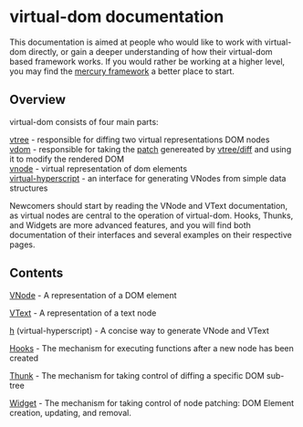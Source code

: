 # virtual-dom documentation
This documentation is aimed at people who would like to work with virtual-dom directly, or gain a deeper understanding of how their virtual-dom based framework works. If you would rather be working at a higher level, you may find the [mercury framework](https://github.com/Raynos/mercury) a better place to start.

## Overview

virtual-dom consists of four main parts:

[vtree](https://github.com/Matt-Esch/virtual-dom/tree/master/vtree) - responsible for diffing two virtual representations DOM nodes  
[vdom](https://github.com/Matt-Esch/virtual-dom/tree/master/vdom) - responsible for taking the [patch](https://github.com/Matt-Esch/virtual-dom/blob/master/vdom/patch.js) genereated by [vtree/diff](https://github.com/Matt-Esch/virtual-dom/blob/master/vtree/diff.js) and using it to modify the rendered DOM  
[vnode](https://github.com/Matt-Esch/virtual-dom/tree/master/vnode) - virtual representation of dom elements  
[virtual-hyperscript](https://github.com/Matt-Esch/virtual-dom/tree/master/virtual-hyperscript) - an interface for generating VNodes from simple data structures

Newcomers should start by reading the VNode and VText documentation, as virtual nodes are central to the operation of virtual-dom. Hooks, Thunks, and Widgets are more advanced features, and you will find both documentation of their interfaces and several examples on their respective pages.

## Contents

[VNode](https://github.com/littleloops/virtual-dom-docs-wip/blob/master/vnode.md) - A representation of a DOM element

[VText](https://github.com/littleloops/virtual-dom-docs-wip/blob/master/vtext.md) - A representation of a text node

[h](https://github.com/littleloops/virtual-dom-docs-wip/blob/master/virtual-hyperscript.md) (virtual-hyperscript) - A concise way to generate VNode and VText

[Hooks](https://github.com/littleloops/virtual-dom-docs-wip/blob/master/hooks.md) - The mechanism for executing functions after a new node has been created

[Thunk](https://github.com/littleloops/virtual-dom-docs-wip/blob/master/thunk.md) - The mechanism for taking control of diffing a specific DOM sub-tree

[Widget](https://github.com/littleloops/virtual-dom-docs-wip/blob/master/widget.md) - The mechanism for taking control of node patching: DOM Element creation, updating, and removal.
